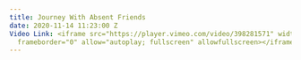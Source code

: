 ```yaml
---
title: Journey With Absent Friends
date: 2020-11-14 11:23:00 Z
Video Link: <iframe src="https://player.vimeo.com/video/398281571" width="640" height="360"
  frameborder="0" allow="autoplay; fullscreen" allowfullscreen></iframe>
---
```


